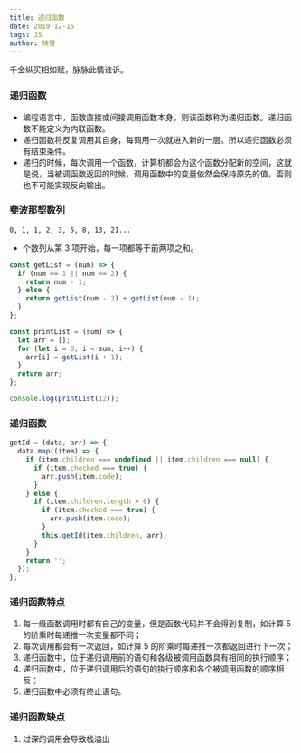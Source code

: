 ```yaml
---
title: 递归函数
date: 2019-12-15
tags: JS
author: 映雪
---
```


千金纵买相如赋，脉脉此情谁诉。

<!--more-->

### 递归函数

- 编程语言中，函数直接或间接调用函数本身，则该函数称为递归函数。递归函数不能定义为内联函数。
- 递归函数将反复调用其自身，每调用一次就进入新的一层。所以递归函数必须有结束条件。
- 递归的时候，每次调用一个函数，计算机都会为这个函数分配新的空间，这就是说，当被调函数返回的时候，调用函数中的变量依然会保持原先的值，否则也不可能实现反向输出。

### 斐波那契数列

```
0, 1, 1, 2, 3, 5, 8, 13, 21...
```

- 个数列从第 3 项开始，每一项都等于前两项之和。

```js
const getList = (num) => {
  if (num == 1 || num == 2) {
    return num - 1;
  } else {
    return getList(num - 2) + getList(num - 1);
  }
};

const printList = (sum) => {
  let arr = [];
  for (let i = 0; i < sum; i++) {
    arr[i] = getList(i + 1);
  }
  return arr;
};

console.log(printList(12));
```

### 递归函数

```js
getId = (data, arr) => {
  data.map((item) => {
    if (item.children === undefined || item.children === null) {
      if (item.checked === true) {
        arr.push(item.code);
      }
    } else {
      if (item.children.length > 0) {
        if (item.checked === true) {
          arr.push(item.code);
        }
        this.getId(item.children, arr);
      }
    }
    return '';
  });
};
```

### 递归函数特点

1. 每一级函数调用时都有自己的变量，但是函数代码并不会得到复制，如计算 5 的阶乘时每递推一次变量都不同；
2. 每次调用都会有一次返回，如计算 5 的阶乘时每递推一次都返回进行下一次；
3. 递归函数中，位于递归调用前的语句和各级被调用函数具有相同的执行顺序；
4. 递归函数中，位于递归调用后的语句的执行顺序和各个被调用函数的顺序相反；
5. 递归函数中必须有终止语句。

### 递归函数缺点

1. 过深的调用会导致栈溢出
